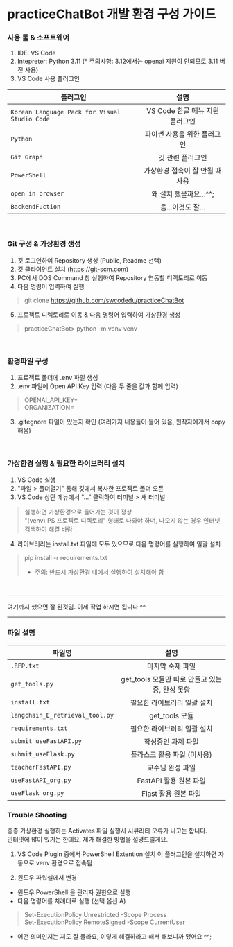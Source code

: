 # practiceChatBot 개발 환경 구성 가이드

### 사용 툴 & 소프트웨어
1. IDE: VS Code
2. Intepreter: Python 3.11  (* 주의사항: 3.12에서는 openai 지원이 안되므로 3.11 버전 사용)
3. VS Code 사용 플러그인


| 플러그인 | 설명 |
|---|:---:|
| `Korean Language Pack for Visual Studio Code` | VS Code 한글 메뉴 지원 플러그인 |
| `Python` | 파이썬 사용을 위한 플러그인 |
| `Git Graph` | 깃 관련 플러그인 |
| `PowerShell` | 가상환경 접속이 잘 안될 때 사용 |
| `open in browser` | 왜 설치 했을까요...^^; |
| `BackendFuction` | 음...이것도 잘... |

<br>

### Git 구성 & 가상환경 생성
1. 깃 로그인하여 Repository 생성 (Public, Readme 선택)
2. 깃 클라이언트 설치 (https://git-scm.com)
3. PC에서 DOS Command 창 실행하여 Repository 연동할 디렉토리로 이동
4. 다음 명령어 입력하여 실행

> git clone https://github.com/swcodedu/practiceChatBot

5. 프로젝트 디렉토리로 이동 & 다음 명령어 입력하여 가상환경 생성

> practiceChatBot> python -m venv venv

<br>

### 환경파일 구성
1. 프로젝트 폴더에 .env 파일 생성
2. .env 파일에 Open API Key 입력 (다음 두 줄을 값과 함께 입력)

> OPENAI_API_KEY=  
> ORGANIZATION=

3. .gitegnore 파일이 있는지 확인 (여러가지 내용들이 들어 있음, 원작자에게서 copy 해옴)

<br>

### 가상환경 실행 & 필요한 라이브러리 설치
1. VS Code 실행
2. "파일 > 폴더열기" 통해 깃에서 복사한 프로젝트 폴더 오픈
3. VS Code 상단 메뉴에서 "..." 클릭하여 터미널 > 새 터미널

> 실행하면 가상환경으로 들어가는 것이 정상  
> "(venv) PS 프로젝트 디렉토리" 형태로 나와야 하며, 나오지 않는 경우 인터넷 검색하여 해결 바람

4. 라이브러리는 install.txt 파일에 모두 있으므로 다음 명령어를 실행하여 일괄 설치

> pip install -r requirements.txt
> * 주의: 반드시 가상환경 내에서 실행하여 설치해야 함

<br>

***
여기까지 했으면 잘 된것임. 이제 작업 하시면 됩니다 ^^
***

### 파일 설명
| 파일명 | 설명 |
|---|:---:|
| `.RFP.txt` | 마지막 숙제 파일 |
| `get_tools.py` | get_tools 모듈만 따로 만들고 있는 중, 완성 못함 |
| `install.txt` | 필요한 라이브러리 일괄 설치 |
| `langchain_E_retrieval_tool.py` | get_tools 모듈 |
| `requirements.txt` | 필요한 라이브러리 일괄 설치 |
| `submit_useFastAPI.py` | 작성중인 과제 파일 |
| `submit_useFlask.py` | 플라스크 활용 파일 (미사용) |
| `teacherFastAPI.py` | 교수님 완성 파일 |
| `useFastAPI_org.py` | FastAPI 활용 원본 파일 |
| `useFlask_org.py` | Flast 활용 원본 파일 |

### Trouble Shooting

종종 가상환경 실행하는 Activates 파일 실행시 시큐리티 오류가 나고는 합니다.  
인터넷에 많이 있기는 한데요, 제가 해결한 방법을 설명드릴게요.  

1. VS Code Plugin 중에서 PowerShell Extention 설치
이 플러그인을 설치하면 자동으로 venv 환경으로 접속됨

2. 윈도우 파워셀에서 변경
* 윈도우 PowerShell 을 관리자 권한으로 실행
* 다음 명령어를 차례대로 실행 (선택 옵션 A)

> Set-ExecutionPolicy Unrestricted -Scope Process  
> Set-ExecutionPolicy RemoteSigned -Scope CurrentUser

* 어떤 의미인지는 저도 잘 몰라요, 이렇게 해결하라고 해서 해보니까 됐어요 ^^;
